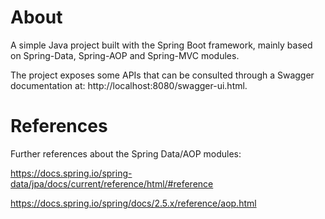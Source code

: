 # About

A simple Java project built with the Spring Boot framework, mainly based on Spring-Data, Spring-AOP and Spring-MVC modules. 

The project exposes some APIs that can be consulted through a Swagger documentation at: http://localhost:8080/swagger-ui.html.

# References

Further references about the Spring Data/AOP modules:

https://docs.spring.io/spring-data/jpa/docs/current/reference/html/#reference

https://docs.spring.io/spring/docs/2.5.x/reference/aop.html



